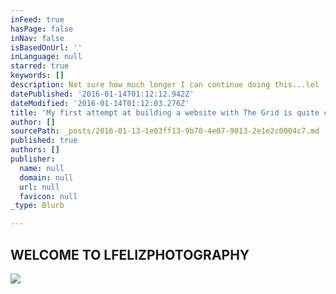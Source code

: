 ```yaml
---
inFeed: true
hasPage: false
inNav: false
isBasedOnUrl: ''
inLanguage: null
starred: true
keywords: []
description: Not sure how much longer I can continue doing this...lol
datePublished: '2016-01-14T01:12:12.942Z'
dateModified: '2016-01-14T01:12:03.276Z'
title: 'My first attempt at building a website with The Grid is quite challenging '
author: []
sourcePath: _posts/2016-01-13-1e03ff13-9b70-4e07-9013-2e1e2c0004c7.md
published: true
authors: []
publisher:
  name: null
  domain: null
  url: null
  favicon: null
_type: Blurb

---
```

## WELCOME TO LFELIZPHOTOGRAPHY
![](https://s3-us-west-2.amazonaws.com/the-grid-img/p/c95effe05c164e2a2ac32faa4fd7a90118d10e09.jpg)